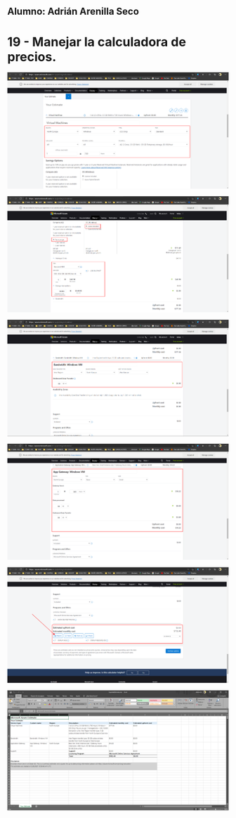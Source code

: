 ## Alumno: Adrián Arenilla Seco

# 19 - Manejar la calculadora de precios.

![](Evidencias/19a-AzurePricingCalculator.png)

![](Evidencias/19b-AzurePricingCalculator.png)

![](Evidencias/19c-AzurePricingCalculator.png)

![](Evidencias/19d-AzurePricingCalculator.png)

![](Evidencias/19e-AzurePricingCalculator.png)

![](Evidencias/19f-AzurePricingCalculator.png)





